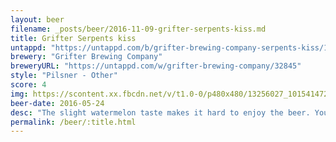 ```yaml
---
layout: beer
filename: _posts/beer/2016-11-09-grifter-serpents-kiss.md
title: Grifter Serpents kiss
untappd: "https://untappd.com/b/grifter-brewing-company-serpents-kiss/1264865"
brewery: "Grifter Brewing Company"
breweryURL: "https://untappd.com/w/grifter-brewing-company/32845"
style: "Pilsner - Other"
score: 4
img: https://scontent.xx.fbcdn.net/v/t1.0-0/p480x480/13256027_10154147277688745_7034538653078229756_n.jpg?oh=c8de0fddc4be019c66e535d70b721a97&oe=59045C78
beer-date: 2016-05-24
desc: "The slight watermelon taste makes it hard to enjoy the beer. You get used to it but there's not a lot of reason to"
permalink: /beer/:title.html
---
```

